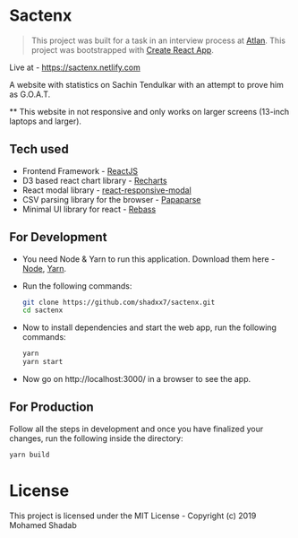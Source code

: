 # Sactenx

> This project was built for a task in an interview process at [Atlan](https://atlan.com/).
> This project was bootstrapped with [Create React App](https://github.com/facebook/create-react-app).

Live at - https://sactenx.netlify.com

A website with statistics on Sachin Tendulkar with an attempt to prove him as G.O.A.T.

\*\* This website in not responsive and only works on larger screens (13-inch laptops and larger).

## Tech used

- Frontend Framework - [ReactJS](https://reactjs.org/)
- D3 based react chart library - [Recharts](http://recharts.org/)
- React modal library - [react-responsive-modal](https://github.com/pradel/react-responsive-modal#readme)
- CSV parsing library for the browser - [Papaparse](https://www.papaparse.com/)
- Minimal UI library for react - [Rebass](https://rebassjs.orgs)

## For Development

- You need Node & Yarn to run this application. Download them here - [Node](https://nodejs.org/), [Yarn](https://yarnpkg.com).

- Run the following commands:

  ```bash
  git clone https://github.com/shadxx7/sactenx.git
  cd sactenx
  ```

- Now to install dependencies and start the web app, run the following commands:

  ```bash
  yarn
  yarn start
  ```

* Now go on http://localhost:3000/ in a browser to see the app.

## For Production

Follow all the steps in development and once you have finalized your changes, run the following inside the directory:

```bash
yarn build
```

# License

This project is licensed under the MIT License - Copyright (c) 2019 Mohamed Shadab
